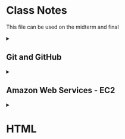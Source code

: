# Class Notes
This file can be used on the midterm and final

<details>
<summary><h2>Git and GitHub</h2></summary>

---

Today (2024-09-14) I learned about some basic Git command and about GitHub.

### Git
- clone
Clones a working repository using an HTTPS link
- add
Preps file changes to be commited
- commit
Preps all added file changes with a comment
- push
Pushes all commited file changes to the online repository
- fetch
Gets the latest information about the changes on GitHub
- status
Displays the differences between the clone and the repo
- pull
Pulls current main repo with all its changes

### GitHub
An online location to host repositories to be able to access them in one place and to access other people's repositories.
</details>

<details>
<summary><h2>Amazon Web Services - EC2</h2></summary>

---

You can ssh into your server using the format:
```sh
➜  ssh -i [key pair file] ubuntu@[ip address]
```

The public ip address for my server is currently: 35.170.208.120
</details>

<details>
<summary><h1>HTML</h1></summary>

<details>
<summary><h2>HTML Structure</h2></summary>

---

### Purpose of HTML
HTML serves two main purposes:
1. Provide structure
2. Provide content

### Common HTML Structural Elements
There are several common structural elements, including:

- body, header, footer, main
- section ~ Used to compartmentalize sections
- aside ~ A different way to compartmentalize a section
- p (paragraph) ~ Used for unanchored text
- table ~ Used for building a table
- ol/ul (ordered/unordered lists) ~ The two ways to make lists
- div ~ Yet another way to compartmentalize a section that doen't span the length of the screen
- span ~ A section that spans the length of the screen

### Document Structure
These elements are typically used to structure an HTML document:

- The **body** is the top-level content container.
- The body usually has three main children: **header**, **main**, and **footer**.
- Each of these children contains other structural content:
  - The **header** often includes a paragraph with a span and navigation with divisions.
  - The **main** section typically contains multiple sections with lists or tables, and may include an aside for content that doesn't fit the main flow.
  - The **footer** usually has a content division, often with a span.

### Importance of Proper Structure
Using the correct structural elements is crucial for:
1. Logical organization for programmers
2. Proper interpretation by automated tools like search indexing crawlers
3. Accessibility for screen readers

### Block vs. Inline Elements
There is a distinction between block and inline elements:

- **Block elements** create distinct blocks in the content flow (e.g., div, p).
- **Inline elements** fit within the content flow of block elements without disrupting it (e.g., b, span).

#### My CodePen file
[html:structure](https://codepen.io/Nexkiv/pen/JjgPZBr)

</details>

<details>
<summary><h2>HTML Input</h2></summary>

---

This section discussed HTML input elements and their importance in web forms.

### Purpose of Input Elements
Input elements are useful for creating interactive web applications, allowing users to provide data that can be processed and stored.

### Common Input Elements
The document lists several input elements, including:

text, password, email, number, tel, url, date, datetime-local, month, week, time, color, file, checkbox, radio, range, reset, submit, etc...

### Input Attributes
Important attributes for input elements are discussed:

- **name**: Identifies the input when submitting to a server
- **value**: Specifies the current value of the input
- **required**: Indicates if the input must have a value
- **placeholder**: Provides an example of what to enter
- **autocomplete**: Suggests previous values as the user types
- **autofocus**: Automatically focuses the input on page load
- **spellcheck**: Enables spell checking for text

### Form Element
Input elements are typically wrapped in a **form** element, which:

1. Groups related inputs
2. Enables collective submission of input values

### Label Element
The importance of the **label** element is highlighted as:

- Associating text with an input element
- Increasing usability by expanding the clickable area
- Improving accessibility for screen readers

### Output Element
The **output** element is introduced as a way to represent the result of a calculation or user action within a form.

#### My CodePen file
[html:input](https://codepen.io/Nexkiv/pen/PoMYaMr)

</details>

<details>
<summary><h2>HTML Media</h2></summary>

---

This section discussed HTML media elements and their usage in web development.

### HTML Media Elements
Five main media elements were covered:
- img
- audio
- video
- svg
- canvas

### External Media
There are two ways to reference external media using URLs:

- Full paths include protocol, domain name, and file path
- Relative paths are preferred for easier code portability

#### Image Element
The `img` element is used to include images:
- Requires a `src` attribute with the image URL
- Should include an `alt` attribute for accessibility

#### Audio Element
The `audio` element is used for including audio files:
- Requires a `src` attribute with the audio file URL
- Optional attributes include `controls`, `autoplay`, and `loop`
- Autoplay is discouraged without user opt-in

#### Video Element
The `video` element is used for including videos:
- Requires a `src` attribute with the video file URL
- Can include `controls` and `autoplay` attributes
- May need `crossorigin="anonymous"` for files from different domains

### Internal Media
The section discussed two elements for creating images within HTML:

#### SVG (Scalable Vector Graphics)
- Allows inline creation of graphics in HTML
- Can be combined with JavaScript and CSS for complex visualizations

#### Canvas
- Introduced for 2D drawing and animation
- Requires JavaScript for actual drawing on the canvas

### My CodePen file
[html:media](https://codepen.io/Nexkiv/pen/OJKLwVL)

</details>

</details>
